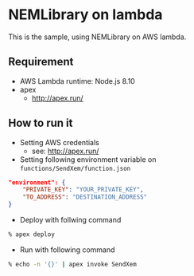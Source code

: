 # NEMLibrary on lambda

This is the sample, using NEMLibrary on AWS lambda.

## Requirement

- AWS Lambda runtime: Node.js 8.10
- apex
  - http://apex.run/

## How to run it

- Setting AWS credentials
  - see: http://apex.run/
- Setting following environment variable on `functions/SendXem/function.json`
```JSON
"environment": {
    "PRIVATE_KEY": "YOUR_PRIVATE_KEY",
    "TO_ADDRESS": "DESTINATION_ADDRESS"
}
```
- Deploy with follwing command
```sh
% apex deploy
```
- Run with following command
```sh
% echo -n '{}' | apex invoke SendXem
```

